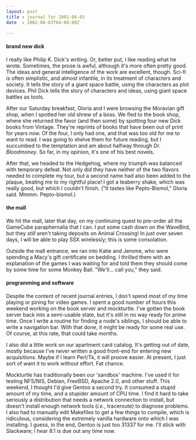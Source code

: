 ```yaml
---
layout: post
title : journal for 2002-06-03
date  : 2002-06-03T04:00:00Z

---
```

<h4>brand new dick</h4>I really like Philip K. Dick's writing.  Or, better put, I like reading what he wrote.  Sometimes, the prose is awful, although it's more often pretty good. The ideas and general intelligence of the work are excellent, though.  Sci-fi is often simplistic, and almost infantile, in its treatment of characters and society.  It tells the story of a giant space battle, using the characters as plot devices.  Phil Dick tells the story of characters and ideas, using giant space battles as tools.

After our Saturday breakfast, Gloria and I were browsing the Moravian gift shop, when I spotted her old shrew of a boss.  We fled to the book shop, where she returned the favor (and then some) by spotting four new Dick books from Vintage.  They're reprints of books that have been out of print for years now. Of the four, I only had one, and that was too old for me to want to read.  I was going to shelve them for future reading, but I succumbed to the temptation and am about halfway through <cite class='book'>Dr. Bloodmoney</cite>.  So far, in my opinion, it's one of his best novels.

After that, we headed to the Hedgehog, where my triumph was balanced with temporary defeat.  Not only did they have neither of the two flavors needed to complete my tour, but a second name had also been added to the plaque, beating me to my rightful place!  I got a teaberry shake, which was really good, but which I couldn't finish.  ("It tastes like Pepto-Bismol," Gloria said.  Mmmm. Pepto-bismol.)<h4>the mall</h4>We hit the mall, later that day, on my continuing quest to pre-order all the GameCube paraphernalia that I can.  I put some cash down on the WaveBird, but they <em>still</em> aren't taking deposits on Animal Crossing!  In just over seven days, I will be able to play SSX wirelessly;  this is some consolation.

Outside the mall entrance, we ran into Katie and Jerome, who were spending a Macy's gift certificate on bedding.  I thrilled them with an explanation of the games I was waiting for and told them they should come by some time for some Monkey Ball.  "We'll... call you," they said.<h4>programming and software</h4>Despite the content of recent journal entries, I don't spend most of my time playing or pining for video games.  I spent a good number of hours this weekend working on the book server and mockturtle.  I've gotten the book server back into a semi-usable state, but it's still in no way ready for prime time.  Once I write a routine for finding a node's siblings, I should be able to write a navigation bar.  With that done, it might be ready for some real use.  Of course, at this rate, that could take months.

I also did a little work on our apartment card catalog.  It's getting out of date, mostly because I've never written a good front-end for entering new acquisitions.  Maybe if I learn Perl/Tk, it will proove easier.  At present, I just sort of want it to work without effort.  Fat chance.

Mockturtle has traditionally been our 'sandbox' machine.  I've used it for testing NFS/NIS, Debian, FreeBSD, Apache 2.0, and other stuff.  This weekend, I thought I'd give Gentoo a second try.  It consumed a stupid amount of my time, and a stupider amount of CPU time.  I find it hard to take seriously a distribution that needs a network connection to install, but doesn't install enough network tools (<em>i.e.</em>, traceroute) to diagnose problems.  I also had to manually edit Makefiles to get a few things to compile, which is ridiculous, considering the extremely vanilla hardware onto which I was installing.  I guess, in the end, Gentoo is just too 31337 for me.  I'll stick with Slackware;  I hear 8.1 is due out any time now.

